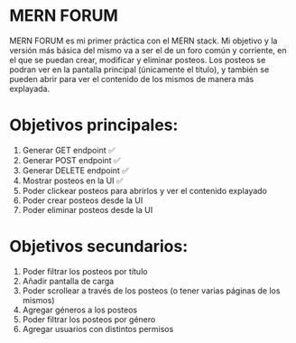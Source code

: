 # MERN FORUM

MERN FORUM es mi primer práctica con el MERN stack. Mi objetivo y la versión más básica del mismo va a ser el de un foro común y corriente, en el que se puedan crear, modificar y eliminar posteos. Los posteos se podran ver en la pantalla principal (únicamente el título), y también se pueden abrir para ver el contenido de los mismos de manera más explayada.

# Objetivos principales:

1. Generar GET endpoint ✅
2. Generar POST endpoint ✅
3. Generar DELETE endpoint ✅
4. Mostrar posteos en la UI ✅
5. Poder clickear posteos para abrirlos y ver el contenido explayado
6. Poder crear posteos desde la UI
7. Poder eliminar posteos desde la UI

# Objetivos secundarios:

1. Poder filtrar los posteos por título
2. Añadir pantalla de carga
3. Poder scrollear a través de los posteos (o tener varias páginas de los mismos)
4. Agregar géneros a los posteos
5. Poder filtrar los posteos por género
6. Agregar usuarios con distintos permisos
